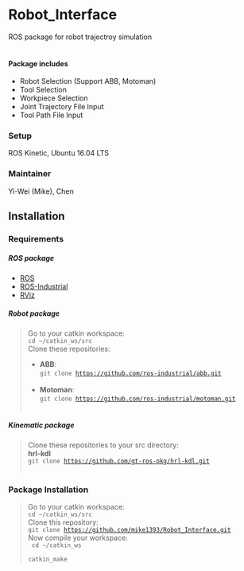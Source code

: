 # Robot_Interface
ROS package for robot trajectroy simulation<br><br>
#### Package includes 
+ Robot Selection (Support ABB, Motoman)
+ Tool Selection
+ Workpiece Selection
+ Joint Trajectory File Input
+ Tool Path File Input
### Setup 
ROS Kinetic, Ubuntu 16.04 LTS
<br>
### Maintainer 
Yi-Wei (Mike), Chen
## Installation 
### Requirements 
##### ROS package 
+ [ROS](http://wiki.ros.org/ROS/Tutorials/InstallingandConfiguringROSEnvironment)<br>
+ [ROS-Industrial](http://wiki.ros.org/Industrial/Install)<br>
+ [RViz](http://wiki.ros.org/rviz/UserGuide)<br>
##### Robot package
> Go to your catkin workspace:<br>
> <code>cd ~/catkin_ws/src</code><br>
> Clone these repositories:<br>
> + **ABB**: <br>
> <code>git clone https://github.com/ros-industrial/abb.git </code><br>
> + **Motoman**: <br>
> <code>git clone https://github.com/ros-industrial/motoman.git </code><br>
##### Kinematic package
> Clone these repositories to your src directory:<br>
> **hrl-kdl**<br>
> <code>git clone https://github.com/gt-ros-pkg/hrl-kdl.git </code><br>
### Package Installation 
> Go to your catkin workspace:<br>
> <code>cd ~/catkin_ws/src</code><br>
> Clone this repository:<br>
> <code>git clone https://github.com/mike1393/Robot_Interface.git</code><br>
> Now compile your workspace:<br>
> <code>
> cd ~/catkin_ws 
> </code><br>
> <code>
> catkin_make
> </code><br>
